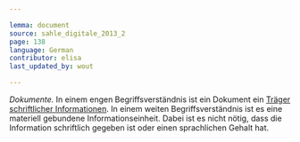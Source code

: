 ```yaml
---

lemma: document
source: sahle_digitale_2013_2
page: 138
language: German
contributor: elisa
last_updated_by: wout

---
```


_Dokumente._ In einem engen Begriffsverständnis ist ein Dokument ein [Träger schriftlicher Informationen](textCarrier.html). In einem weiten Begriffsverständnis ist es eine materiell gebundene Informationseinheit. Dabei ist es nicht nötig, dass die Information schriftlich gegeben ist oder einen sprachlichen Gehalt hat.
